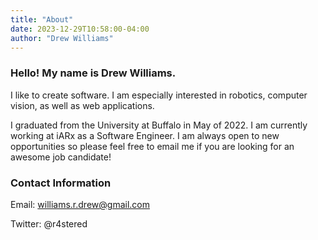 ```yaml
---
title: "About"
date: 2023-12-29T10:58:00-04:00
author: "Drew Williams"
---
```


### Hello! My name is Drew Williams.

I like to create software. I am especially interested in robotics, computer vision, as well as web applications. 

I graduated from the University at Buffalo in May of 2022. I am currently working at iARx as a Software Engineer. I am always open to new opportunities so please feel free to email me if you are looking for an awesome job candidate!


### Contact Information

Email: williams.r.drew@gmail.com

Twitter: @r4stered
